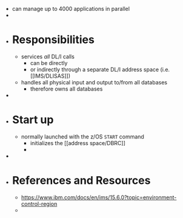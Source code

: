- can manage up to 4000 applications in parallel
-
- # Responsibilities
	- services _all_ DL/I calls
		- can be directly
		- or indirectly through a separate DL/I address space (i.e. [[IMS/DLISAS]])
	- handles all physical input and output to/from all databases
		- therefore owns all databases
-
- # Start up
	- normally launched with the z/OS `START` command
		- initializes the [[address space/DBRC]]
		-
-
- # References and Resources
	- https://www.ibm.com/docs/en/ims/15.6.0?topic=environment-control-region
	-